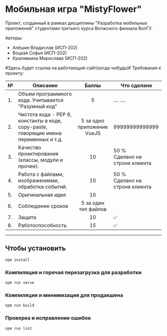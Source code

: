 # Мобильная игра "MistyFlower"
Проект, созданный в рамках дисциплины "Разработка мобильных приложений" студентами третьего курса Волжского филиала ВолГУ.
   
Авторы:
- Алёшин Владислав (ИСП-202)
- Воцкая Софья (ИСП-202)
- Крапивкина Мирослава (ИСП-202)

#Здесь будет ссылка на работающий сайт(когда-нибудь)#
Требования к проекту:

| №    | Описание                                                                                                                                                                                              |           Баллы            | Что сделано                                                                                                                                                                                                                                                                                                                                                                                                                                                                                                                                                                                                                                                                                    |
|------|-------------------------------------------------------------------------------------------------------------------------------------------------------------------------------------------------------|:--------------------------:|------------------------------------------------------------------------------------------------------------------------------------------------------------------------------------------------------------------------------------------------------------------------------------------------------------------------------------------------------------------------------------------------------------------------------------------------------------------------------------------------------------------------------------------------------------------------------------------------------------------------------------------------------------------------------------------------|
| 1.   | Объем программного кода. Учитывается "Разумный код"                                                                                                                    |             5              |     ....            ....                                                                                                                                                                                                                                                                                                                                                                                                                                                                                                                                                                                                                   |
| 2.   | Чистота кода - PEP 8, константы в коде, copy-paste, говорящие имена переменных и т.д.                                                                                                                                                            | 5 за одно приложение VueJS | 99999999999999 |
| 3.   | Качество проектирования (классы, модули и прочее).                                                                                                                                       |             10             | 50 %<br /> Сделано на строне клиента                                                                                                                                                                                                                                                                                                                                                                                                                                                                                                                                                                                                                                                           |
| 4.   | Работа с файлами, изображениями, обработка событий.                                                                                                                              |             10             | 50 %<br /> Сделано на строне клиента                                                                                                                                                                                                                                                                                                                                                                                                                                                                                                                                                                                                                                                           |
| 5.   | Оригинальная идея                                                                                                                                                             |             10             |                                                                                                                                                                                                                                                                                                                                                                                                                                                                                                                                                                                                                                                                                                |
| 6.   | Соблюдение сроков                                                                                                                                   |    5 за один тип файлов    |                                                                                                                                                                                                                                                                                                                                                                                                                                                                                                                                                                                                                                                                                                |
| 7.   | Защита                                                                                                                                                   |             10             | :white_check_mark:                                                                                                                                                                                                                                                                                                                                                                                                                                                                                                                                                                                                                                                                             |
| 8.   | Работоспособность                                                                                                                                                               |             15             | :white_check_mark:                                                                                                                                                                                                                                                                                                                                                                                                                                                                                                                                                                                                                                                                             |

---

## Чтобы установить
```
npm install
```

### Компиляция и горячая перезагрузка для разработки
```
npm run serve
```

### Компиляция и минимизация для продакшена
```
npm run build
```

### Проверка и исправление ошибок
```
npm run lint
```
